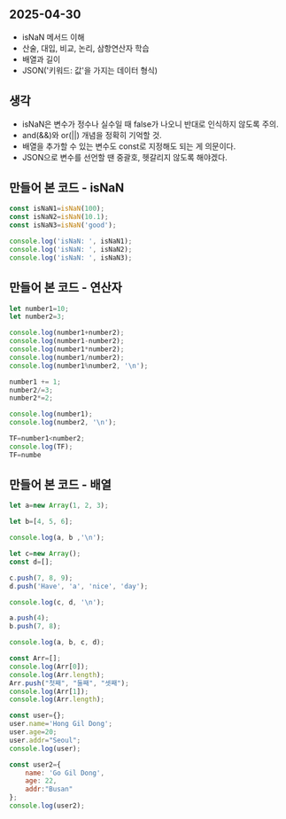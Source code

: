 ## 2025-04-30

- isNaN 메서드 이해
- 산술, 대입, 비교, 논리, 삼항연산자 학습
- 배열과 길이
- JSON('키워드: 값'을 가지는 데이터 형식)

## 생각

- isNaN은 변수가 정수나 실수일 때 false가 나오니 반대로 인식하지 않도록 주의.
- and(&&)와 or(||) 개념을 정확히 기억할 것.
- 배열을 추가할 수 있는 변수도 const로 지정해도 되는 게 의문이다.
- JSON으로 변수를 선언할 땐 중괄호, 헷갈리지 않도록 해야겠다.

## 만들어 본 코드 - isNaN

```Javascript
const isNaN1=isNaN(100);
const isNaN2=isNaN(10.1);
const isNaN3=isNaN('good');

console.log('isNaN: ', isNaN1);
console.log('isNaN: ', isNaN2);
console.log('isNaN: ', isNaN3);
```

## 만들어 본 코드 - 연산자

```Javascript
let number1=10;
let number2=3;

console.log(number1+number2);
console.log(number1-number2);
console.log(number1*number2);
console.log(number1/number2);
console.log(number1%number2, '\n');

number1 += 1;
number2/=3;
number2*=2;

console.log(number1);
console.log(number2, '\n');

TF=number1<number2;
console.log(TF);
TF=numbe
```

## 만들어 본 코드 - 배열

```Javascript
let a=new Array(1, 2, 3);

let b=[4, 5, 6];

console.log(a, b ,'\n');

let c=new Array();
const d=[];

c.push(7, 8, 9);
d.push('Have', 'a', 'nice', 'day');

console.log(c, d, '\n');

a.push(4);
b.push(7, 8);

console.log(a, b, c, d);

const Arr=[];
console.log(Arr[0]);
console.log(Arr.length);
Arr.push("첫째", "둘째", "셋째");
console.log(Arr[1]);
console.log(Arr.length);
```

```Javascript
const user={};
user.name='Hong Gil Dong';
user.age=20;
user.addr="Seoul";
console.log(user);

const user2={
    name: 'Go Gil Dong',
    age: 22,
    addr:"Busan"
};
console.log(user2);
```
